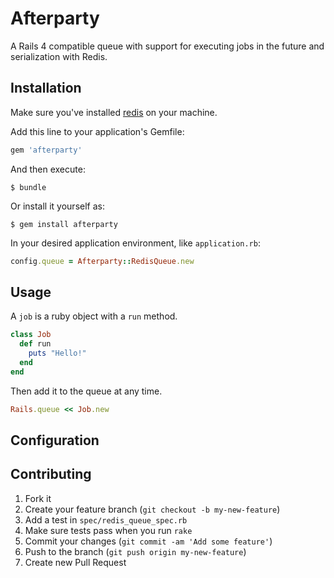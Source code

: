 # Afterparty

A Rails 4 compatible queue with support for executing jobs in the future and serialization with Redis.

## Installation

Make sure you've installed [redis](http://redis.io) on your machine.

Add this line to your application's Gemfile:

~~~Ruby
gem 'afterparty'
~~~

And then execute:

    $ bundle

Or install it yourself as:

    $ gem install afterparty

In your desired application environment, like `application.rb`:

~~~Ruby
config.queue = Afterparty::RedisQueue.new
~~~

## Usage

A `job` is a ruby object with a `run` method.

~~~Ruby
class Job
  def run
    puts "Hello!"
  end
end
~~~

Then add it to the queue at any time.

~~~Ruby
Rails.queue << Job.new
~~~

## Configuration


  





## Contributing

1. Fork it
2. Create your feature branch (`git checkout -b my-new-feature`)
3. Add a test in `spec/redis_queue_spec.rb`
4. Make sure tests pass when you run `rake`
3. Commit your changes (`git commit -am 'Add some feature'`)
4. Push to the branch (`git push origin my-new-feature`)
5. Create new Pull Request
